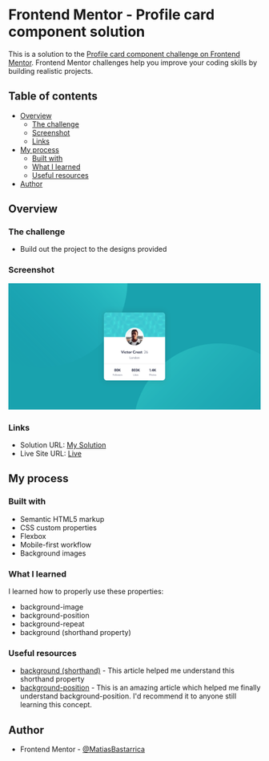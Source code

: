 # Frontend Mentor - Profile card component solution

This is a solution to the [Profile card component challenge on Frontend Mentor](https://www.frontendmentor.io/challenges/profile-card-component-cfArpWshJ). Frontend Mentor challenges help you improve your coding skills by building realistic projects.

## Table of contents

- [Overview](#overview)
  - [The challenge](#the-challenge)
  - [Screenshot](#screenshot)
  - [Links](#links)
- [My process](#my-process)
  - [Built with](#built-with)
  - [What I learned](#what-i-learned)
  - [Useful resources](#useful-resources)
- [Author](#author)

## Overview

### The challenge

- Build out the project to the designs provided

### Screenshot

![](./screenshot.png)

### Links

- Solution URL: [My Solution](https://www.frontendmentor.io/solutions/profile-card-component-w0fVKlQI74)
- Live Site URL: [Live](https://matiasbastarrica.github.io/profile-card-component/)

## My process

### Built with

- Semantic HTML5 markup
- CSS custom properties
- Flexbox
- Mobile-first workflow
- Background images

### What I learned

I learned how to properly use these properties:

- background-image
- background-position
- background-repeat
- background (shorthand property)

### Useful resources

- [background (shorthand)](https://developer.mozilla.org/en-US/docs/Web/CSS/background) - This article helped me understand this shorthand property
- [background-position](https://developer.mozilla.org/en-US/docs/Web/CSS/background-position) - This is an amazing article which helped me finally understand background-position. I'd recommend it to anyone still learning this concept.

## Author

- Frontend Mentor - [@MatiasBastarrica](https://www.frontendmentor.io/profile/MatiasBastarrica)
